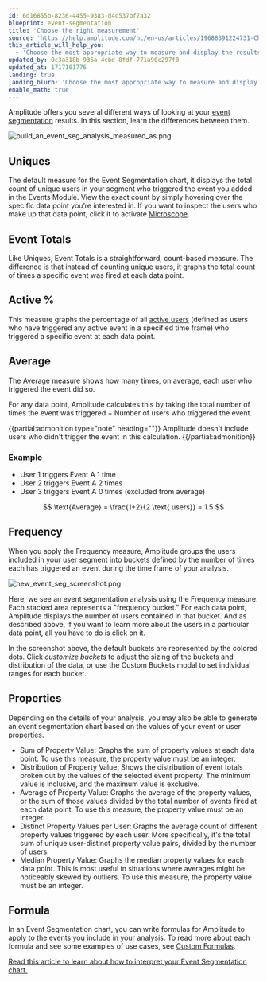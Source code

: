 ```yaml
---
id: 6d16855b-8236-4455-9383-d4c537bf7a32
blueprint: event-segmentation
title: 'Choose the right measurement'
source: 'https://help.amplitude.com/hc/en-us/articles/19688391224731-Choose-the-right-measurement-for-your-Event-Segmentation-chart'
this_article_will_help_you:
  - 'Choose the most appropriate way to measure and display the results of your event segmentation analysis'
updated_by: 0c3a318b-936a-4cbd-8fdf-771a90c297f0
updated_at: 1717101776
landing: true
landing_blurb: 'Choose the most appropriate way to measure and display the results of your event segmentation analysis'
enable_math: true
---
```

Amplitude offers you several different ways of looking at your [event segmentation](/docs/analytics/charts/event-segmentation/event-segmentation-build) results. In this section, learn the differences between them.

![build_an_event_seg_analysis_measured_as.png](/docs/output/img/event-segmentation/build-an-event-seg-analysis-measured-as-png.png)

## Uniques

The default measure for the Event Segmentation chart, it displays the total count of unique users in your segment who triggered the event you added in the Events Module. View the exact count by simply hovering over the specific data point you’re interested in. If you want to inspect the users who make up that data point, click it to activate [Microscope](/docs/analytics/microscope).

## Event Totals

Like Uniques, Event Totals is a straightforward, count-based measure. The difference is that instead of counting unique users, it graphs the total count of times a specific event was fired at each data point.

## Active %

This measure graphs the percentage of all [active users](/docs/get-started/helpful-definitions) (defined as users who have triggered any active event in a specified time frame) who triggered a specific event at each data point.

## Average

The Average measure shows how many times, on average, each user who triggered the event did so.

For any data point, Amplitude calculates this by taking the total number of times the event was triggered ÷ Number of users who triggered the event.

{{partial:admonition type="note" heading=""}}
Amplitude doesn't include users who didn't trigger the event in this calculation.
{{/partial:admonition}}

 

### Example

* User 1 triggers Event A 1 time
* User 2 triggers Event A 2 times
* User 3 triggers Event A 0 times (excluded from average)

$$
\text{Average} = \frac{1+2}{2 \text{ users}}  = 1.5
$$

## Frequency

When you apply the Frequency measure, Amplitude groups the users included in your user segment into buckets defined by the number of times each has triggered an event during the time frame of your analysis.

![new_event_seg_screenshot.png](/docs/output/img/event-segmentation/new-event-seg-screenshot-png.png)

Here, we see an event segmentation analysis using the Frequency measure. Each stacked area represents a "frequency bucket." For each data point, Amplitude displays the number of users contained in that bucket. And as described above, if you want to learn more about the users in a particular data point, all you have to do is click on it.

In the screenshot above, the default buckets are represented by the colored dots. Click *customize buckets* to adjust the sizing of the buckets and distribution of the data, or use the Custom Buckets modal to set individual ranges for each bucket.

## Properties

Depending on the details of your analysis, you may also be able to generate an event segmentation chart based on the values of your event or user properties.

* Sum of Property Value: Graphs the sum of property values at each data point. To use this measure, the property value must be an integer.
* Distribution of Property Value: Shows the distribution of event totals broken out by the values of the selected event property. The minimum value is inclusive, and the maximum value is exclusive.
* Average of Property Value: Graphs the average of the property values, or the sum of those values divided by the total number of events fired at each data point. To use this measure, the property value must be an integer.
* Distinct Property Values per User: Graphs the average count of different property values triggered by each user. More specifically, it's the total sum of unique user-distinct property value pairs, divided by the number of users.
* Median Property Value: Graphs the median property values for each data point. This is most useful in situations where averages might be noticeably skewed by outliers. To use this measure, the property value must be an integer.

## Formula

In an Event Segmentation chart, you can write formulas for Amplitude to apply to the events you include in your analysis. To read more about each formula and see some examples of use cases, see [Custom Formulas](/docs/analytics/charts/event-segmentation/event-segmentation-custom-formulas).

[Read this article to learn about how to interpret your Event Segmentation chart.](/docs/analytics/charts/event-segmentation/event-segmentation-interpret-1)
